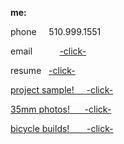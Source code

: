 **me:**

phone
 &nbsp;  &nbsp;  510.999.1551
 
 email
&nbsp; &nbsp;&nbsp;&nbsp;&nbsp; &nbsp;&nbsp;&nbsp;<a href="mailto:bharat_nair@hotmail.com">-click-</a><br>

resume
&nbsp; <a href="RESUME SUM.pdf" download target="_blank">  -click-
 
project sample!
&nbsp;&nbsp;&nbsp;<a href="Web Projects Save That Spot.pdf"  target="_blank">  -click-
 
 
35mm photos!
&nbsp; &nbsp;&nbsp; <a href="Web Photos.pdf"  target="_blank">  -click-
 
bicycle builds!
&nbsp;&nbsp; &nbsp;&nbsp; <a href="Resume Bicycles.pdf"  target="_blank">  -click-


